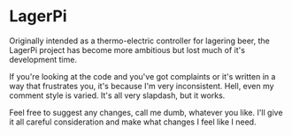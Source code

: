 # LagerPi
Originally intended as a thermo-electric controller for lagering beer, the LagerPi project has become more ambitious but lost much of it's development time.

If you're looking at the code and you've got complaints or it's written in a way that frustrates you, it's because I'm very inconsistent. Hell, even my comment style is varied. It's all very slapdash, but it works.

Feel free to suggest any changes, call me dumb, whatever you like. I'll give it all careful consideration and make what changes I feel like I need.
